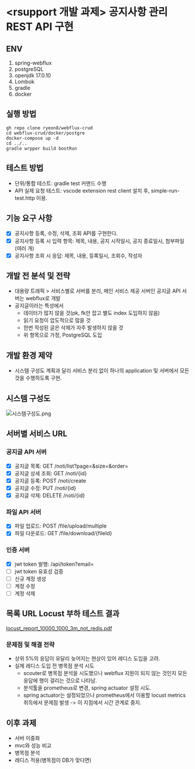 # <rsupport 개발 과제> 공지사항 관리 REST API 구현 
## ENV
1. spring-webflux
2. postgreSQL
3. openjdk 17.0.10
4. Lombok
5. gradle
6. docker

## 실행 방법
```
gh repo clone ryeon8/webflux-crud
cd webflux-crud/docker/postgre
docker-compose up -d
cd ../..
gradle wrpper build bootRun
```

## 테스트 방법
- 단위/통합 테스트: gradle test 커맨드 수행
- API 실제 요청 테스트: vscode extension rest client 설치 후, simple-run-test.http 이용.

## 기능 요구 사항
- [x] 공지사항 등록, 수정, 삭제, 조회 API를 구현한다. 
- [x] 공지사항 등록 시 입력 항목: 제목, 내용, 공지 시작일시, 공지 종료일시, 첨부파일(여러 개) 
- [x] 공지사항 조회 시 응답: 제목, 내용, 등록일시, 조회수, 작성자 

## 개발 전 분석 및 전략
- 대용량 트래픽 > 서비스별로 서버를 분리, 메인 서비스 제공 서버인 공지글 API 서버는 webflux로 개발
- 공지글이라는 특성에서
  - 데이터가 많지 않을 것(pk, fk만 잡고 별도 index 도입하지 않음)
  - 읽기 요청이 압도적으로 많을 것
  - 한번 작성된 글은 삭제가 자주 발생하지 않을 것
  - 위 항목으로 가정, PostgreSQL 도입

## 개발 환경 제약
- 시스템 구성도 계획과 달리 서비스 분리 없이 하나의 application 및 서버에서 모든 것을 수행하도록 구현.

## 시스템 구성도
![시스템구성도.png](https://github.com/ryeon8/webflux-crud/assets/51218198/1ccb69b8-44fd-403b-b362-d6090e02e166)

## 서버별 서비스 URL
### 공지글 API 서버
- [x] 공지글 목록: GET /noti/list?page=&size=&order=
- [x] 공지글 상세 조회: GET /noti/{id}
- [x] 공지글 등록: POST /noti/create
- [x] 공지글 수정: PUT /noti/{id}
- [x] 공지글 삭제: DELETE /noti/{id}

### 파일 API 서버
- [x] 파일 업로드: POST /file/upload/multiple
- [x] 파일 다운로드: GET /file/download/{fileId}

### 인증 서버
- [x] jwt token 발행: /api/token?email=
- [ ] jwt token 유효성 검증
- [ ] 신규 계정 생성
- [ ] 계정 수정
- [ ] 계정 삭제

## 목록 URL Locust 부하 테스트 결과
[locust_report_10000_1000_3m_not_redis.pdf](https://github.com/ryeon8/webflux-crud/files/14665672/locust_report_10000_1000_3m_not_redis.pdf)

### 문제점 및 해결 전략
- 상위 5%의 응답이 유달리 늦어지는 현상이 있어 레디스 도입을 고려.
- 실제 레디스 도입 전 병목점 분석 시도
  - scouter로 병목점 분석을 시도했으나 webflux 지원이 되지 않는 것인지 모든 응답에 행이 걸리는 것으로 나타남.
  - 분석툴을 prometheus로 변경, spring actuator 설정 시도.
  - spring actuator는 설정되었으나 prometheus에서 이용할 locust metrics 취득에서 문제점 발생 -> 이 지점에서 시간 관계로 중지.

## 이후 과제
- 서버 이중화
- mvc와 성능 비교
- 병목점 분석
- 레디스 적용(병목점이 DB가 맞다면)
